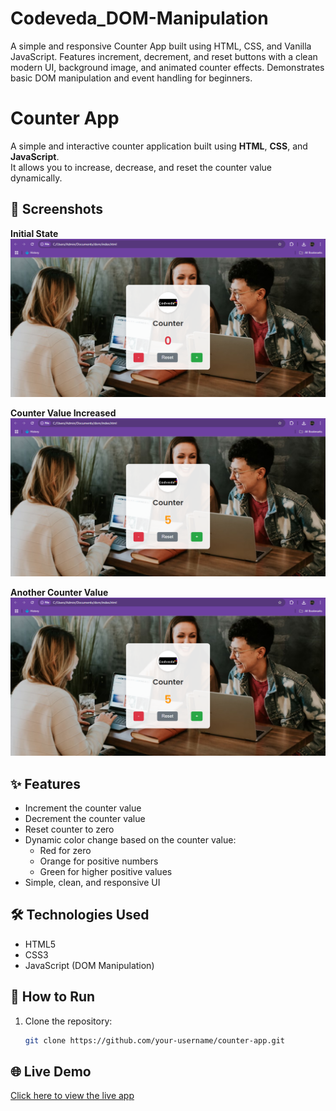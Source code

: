 # Codeveda_DOM-Manipulation
A simple and responsive Counter App built using HTML, CSS, and Vanilla JavaScript. Features increment, decrement, and reset buttons with a clean modern UI, background image, and animated counter effects. Demonstrates basic DOM manipulation and event handling for beginners.

# Counter App

A simple and interactive counter application built using **HTML**, **CSS**, and **JavaScript**.  
It allows you to increase, decrease, and reset the counter value dynamically.

## 📸 Screenshots

**Initial State**
![Counter Initial State](https://github.com/akhileshchaubey51/Codeveda_DOM-Manipulation/blob/main/dom/Screenshot1.png)

**Counter Value Increased**
![Counter Increased](https://github.com/akhileshchaubey51/Codeveda_DOM-Manipulation/blob/main/dom/Screenshot2.png)

**Another Counter Value**
![Counter Another Value](https://github.com/akhileshchaubey51/Codeveda_DOM-Manipulation/blob/main/dom/Screenshot2.png)
## ✨ Features

- Increment the counter value
- Decrement the counter value
- Reset counter to zero
- Dynamic color change based on the counter value:
  - Red for zero
  - Orange for positive numbers
  - Green for higher positive values
- Simple, clean, and responsive UI

## 🛠️ Technologies Used

- HTML5
- CSS3
- JavaScript (DOM Manipulation)

## 🚀 How to Run

1. Clone the repository:
   ```bash
   git clone https://github.com/your-username/counter-app.git

## 🌐 Live Demo
[Click here to view the live app](https://akhileshchaubey51.github.io/Codeveda_DOM-Manipulation/)
